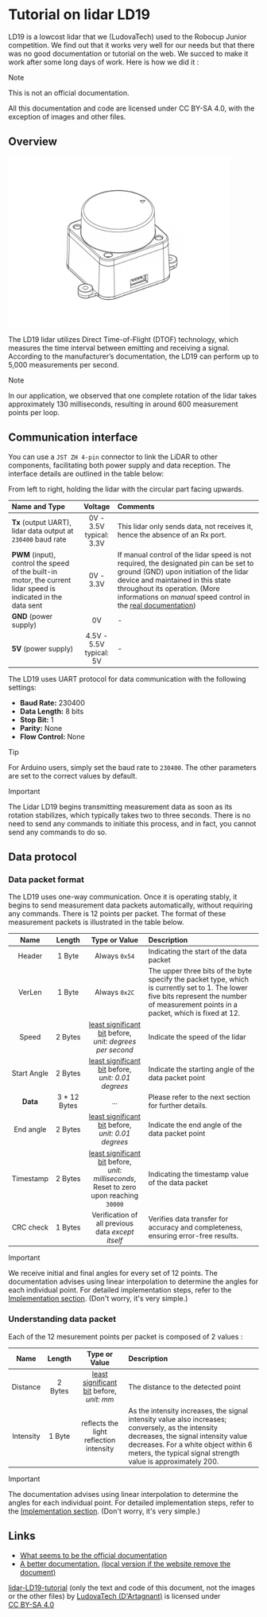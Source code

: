 # Tutorial on lidar LD19

LD19 is a lowcost lidar that we (LudovaTech) used to the Robocup Junior competition. We find out that it works very well for our needs but that there was no good documentation or tutorial on the web. We succed to make it work after some long days of work. Here is how we did it :

> [!NOTE]
> This is not an official documentation.
>
> All this documentation and code are licensed under CC BY-SA 4.0, with the exception of images and other files.

## Overview

![lidar LD19](./images/lidar-LD19.jpg)

The LD19 lidar utilizes Direct Time-of-Flight (DTOF) technology, which measures the time interval between emitting and receiving a signal. According to the manufacturer’s documentation, the LD19 can perform up to 5,000 measurements per second.

> [!NOTE]
> In our application, we observed that one complete rotation of the lidar takes approximately 130 milliseconds, resulting in around 600 measurement points per loop.

## Communication interface

You can use a `JST ZH 4-pin` connector to link the LiDAR to other components, facilitating both power supply and data reception. The interface details are outlined in the table below:

From left to right, holding the lidar with the circular part facing upwards.

| Name and Type |  Voltage  |   Comments   |
| :------------ | :-------: | :----------- |
| **Tx** (output UART), lidar data output at `230400` baud rate | 0V - 3.5V </br> typical: 3.3V | This lidar only sends data, not receives it, hence the absence of an Rx port. |
| **PWM** (input), control the speed of the built-in motor, the current lidar speed is indicated in the data sent | 0V - 3.3V | If manual control of the lidar speed is not required, the designated pin can be set to ground (GND) upon initiation of the lidar device and maintained in this state throughout its operation. (More informations on *manual* speed control in the [real documentation](#links))|
| **GND** (power supply) | 0V | - |
| **5V** (power supply) | 4.5V - 5.5V </br> typical: 5V | - |

The LD19 uses UART protocol for data communication with the following settings:

- **Baud Rate:** 230400
- **Data Length:** 8 bits
- **Stop Bit:** 1
- **Parity:** None
- **Flow Control:** None

> [!TIP]
> For Arduino users, simply set the baud rate to `230400`. The other parameters are set to the correct values by default.

> [!IMPORTANT]
> The Lidar LD19 begins transmitting measurement data as soon as its rotation stabilizes, which typically takes two to three seconds. There is no need to send any commands to initiate this process, and in fact, you cannot send any commands to do so.

## Data protocol

### Data packet format

The LD19 uses one-way communication. Once it is operating stably, it begins to send measurement data packets automatically, without requiring any commands. There is 12 points per packet. The format of these measurement packets is illustrated in the table below.

|  Name  | Length | Type or Value | Description |
| :----: | :----: | :-----------: | :---------- |
| Header | 1 Byte | Always `0x54` | Indicating the start of the data packet |
| VerLen | 1 Byte | Always `0x2C` | The upper three bits of the byte specify the packet type, which is currently set to 1. The lower five bits represent the number of measurement points in a packet, which is fixed at 12. |
| Speed  | 2 Bytes | [least significant bit][LSB] before, </br> *unit: degrees per second* | Indicate the speed of the lidar |
| Start Angle | 2 Bytes | [least significant bit][LSB] before, </br> *unit: 0.01 degrees* | Indicate the starting angle of the data packet point |
| **Data** | 3 * 12 Bytes | ... | Please refer to the next section for further details. |
| End angle | 2 Bytes | [least significant bit][LSB] before, </br> *unit: 0.01 degrees* | Indicate the end angle of the data packet point |
| Timestamp | 2 Bytes | [least significant bit][LSB] before, </br> *unit: milliseconds*, </br> Reset to zero upon reaching `30000` | Indicating the timestamp value of the data packet |
| CRC check | 1 Bytes | Verification of all previous data *except itself* | Verifies data transfer for accuracy and completeness, ensuring error-free results. |

> [!IMPORTANT]
> We receive initial and final angles for every set of 12 points. The documentation advises using linear interpolation to determine the angles for each individual point. For detailed implementation steps, refer to the [Implementation section](#Implementation). (Don't worry, it's very simple.)

### Understanding data packet

Each of the 12 mesurement points per packet is composed of 2 values :

|   Name   | Length  | Type or Value | Description |
| :------: | :-----: | :-----------: | :---------- |
| Distance | 2 Bytes | [least significant bit][LSB] before, </br> *unit: mm* | The distance to the detected point |
| Intensity | 1 Byte | reflects the light reflection intensity | As the intensity increases, the signal intensity value also increases; conversely, as the intensity decreases, the signal intensity value decreases. For a white object within 6 meters, the typical signal strength value is approximately 200. |

> [!IMPORTANT]
> The documentation advises using linear interpolation to determine the angles for each individual point. For detailed implementation steps, refer to the [Implementation section](#Implementation). (Don't worry, it's very simple.)

## Links

- [What seems to be the official documentation](https://wiki.youyeetoo.com/en/Lidar/D300)
- [A better documentation.](https://www.elecrow.com/download/product/SLD06360F/LD19_Development%20Manual_V2.3.pdf) [(local version if the website remove the document)](./documents/LD19_Development_Manual_v2.5.pdf)

<p xmlns:cc="http://creativecommons.org/ns#" xmlns:dct="http://purl.org/dc/terms/"><a property="dct:title" rel="cc:attributionURL" href="https://github.com/LudovaTech/lidar-LD19-tutorial">lidar-LD19-tutorial</a> (only the text and code of this document, not the images or the other files) by <a rel="cc:attributionURL dct:creator" property="cc:attributionName" href="https://github.com/LudovaTech">LudovaTech (D'Artagnant)</a> is licensed under <a href="https://creativecommons.org/licenses/by-sa/4.0/?ref=chooser-v1" target="_blank" rel="license noopener noreferrer" style="display:inline-block;">CC BY-SA 4.0<img style="height:22px!important;margin-left:3px;vertical-align:text-bottom;" src="https://mirrors.creativecommons.org/presskit/icons/cc.svg?ref=chooser-v1" alt=""><img style="height:22px!important;margin-left:3px;vertical-align:text-bottom;" src="https://mirrors.creativecommons.org/presskit/icons/by.svg?ref=chooser-v1" alt=""><img style="height:22px!important;margin-left:3px;vertical-align:text-bottom;" src="https://mirrors.creativecommons.org/presskit/icons/sa.svg?ref=chooser-v1" alt=""></a></p>

[LSB]: https://en.wikipedia.org/wiki/Bit_numbering